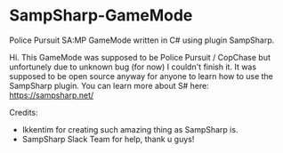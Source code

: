 # SampSharp-GameMode
Police Pursuit SA:MP GameMode written in C# using plugin SampSharp.

Hi. This GameMode was supposed to be Police Pursuit / CopChase but unfortunely due to unknown bug (for now) I couldn't finish it.
It was supposed to be open source anyway for anyone to learn how to use the SampSharp plugin.
You can learn more about S# here: https://sampsharp.net/

Credits:
- Ikkentim for creating such amazing thing as SampSharp is.
- SampSharp Slack Team for help, thank u guys!

